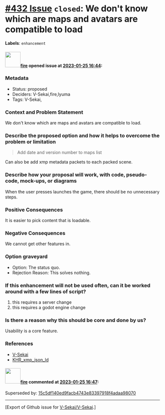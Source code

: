 # [\#432 Issue](https://github.com/V-Sekai/V-Sekai/issues/432) `closed`:  We don't know which are maps and avatars are compatible to load
**Labels**: `enhancement`


#### <img src="https://avatars.githubusercontent.com/u/32321?u=c2e06a3d2b49a467aa907e54aa259516440267cc&v=4" width="50">[fire](https://github.com/fire) opened issue at [2023-01-25 16:44](https://github.com/V-Sekai/V-Sekai/issues/432):

### Metadata

- Status: proposed <!-- draft | proposed | rejected | accepted | deprecated | superseded by -->
- Deciders: V-Sekai,fire,lyuma
- Tags: V-Sekai,


### Context and Problem Statement

 We don't know which are maps and avatars are compatible to load.

### Describe the proposed option and how it helps to overcome the problem or limitation

> Add date and version number to maps list

Can also be add xmp metadata packets to each packed scene.

### Describe how your proposal will work, with code, pseudo-code, mock-ups, or diagrams

When the user presses launches the game, there should be no unnecessary steps.

### Positive Consequences

It is easier to pick content that is loadable.

### Negative Consequences

We cannot get other features in.

### Option graveyard

- Option: The status quo. <!-- List the proposed options no longer open for consideration. -->
- Rejection Reason: This solves nothing. <!-- List the reasons for the rejection: (the bad traits) -->


### If this enhancement will not be used often, can it be worked around with a few lines of script?

1. this requires a server change
2. this requires a godot engine change

### Is there a reason why this should be core and done by us?

Usability is a core feature.

### References

- [V-Sekai](https://v-sekai.org/)
- [KHR_xmp_json_ld](https://github.com/KhronosGroup/glTF/tree/main/extensions/2.0/Khronos/KHR_xmp_json_ld)

#### <img src="https://avatars.githubusercontent.com/u/32321?u=c2e06a3d2b49a467aa907e54aa259516440267cc&v=4" width="50">[fire](https://github.com/fire) commented at [2023-01-25 16:47](https://github.com/V-Sekai/V-Sekai/issues/432#issuecomment-1403914020):

Superseded by: [15c5df140ed9facb4743e83397918f4adaa98070](https://github.com/V-Sekai/V-Sekai.github.io/commit/ae96097e0fdc6fd5574898c12a636088cb683171)


-------------------------------------------------------------------------------



[Export of Github issue for [V-Sekai/V-Sekai](https://github.com/V-Sekai/V-Sekai).]
